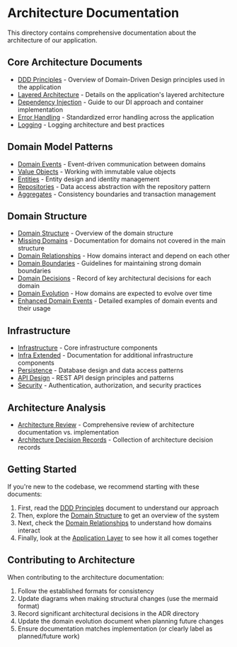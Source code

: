 # Architecture Documentation

This directory contains comprehensive documentation about the architecture of our application.

## Core Architecture Documents

- [DDD Principles](./ddd-principles.md) - Overview of Domain-Driven Design principles used in the application
- [Layered Architecture](./application-layer.md) - Details on the application's layered architecture
- [Dependency Injection](./dependency-injection.md) - Guide to our DI approach and container implementation
- [Error Handling](./error-handling.md) - Standardized error handling across the application
- [Logging](./logging.md) - Logging architecture and best practices

## Domain Model Patterns

- [Domain Events](./domain-events.md) - Event-driven communication between domains
- [Value Objects](./value-objects.md) - Working with immutable value objects
- [Entities](./entities.md) - Entity design and identity management
- [Repositories](./repositories.md) - Data access abstraction with the repository pattern
- [Aggregates](./aggregates.md) - Consistency boundaries and transaction management

## Domain Structure

- [Domain Structure](./domain-structure.md) - Overview of the domain structure
- [Missing Domains](./missing-domains.md) - Documentation for domains not covered in the main structure
- [Domain Relationships](./domain-relationships.md) - How domains interact and depend on each other
- [Domain Boundaries](./domain-boundaries.md) - Guidelines for maintaining strong domain boundaries
- [Domain Decisions](./domain-decisions.md) - Record of key architectural decisions for each domain
- [Domain Evolution](./domain-evolution.md) - How domains are expected to evolve over time
- [Enhanced Domain Events](./enhanced-domain-events.md) - Detailed examples of domain events and their usage

## Infrastructure

- [Infrastructure](./infrastructure.md) - Core infrastructure components
- [Infra Extended](./infra-extended.md) - Documentation for additional infrastructure components
- [Persistence](./persistence.md) - Database design and data access patterns
- [API Design](./api-design.md) - REST API design principles and patterns
- [Security](./security.md) - Authentication, authorization, and security practices

## Architecture Analysis

- [Architecture Review](../ARCHITECTURE_REVIEW.md) - Comprehensive review of architecture documentation vs. implementation
- [Architecture Decision Records](./adr/) - Collection of architecture decision records

## Getting Started

If you're new to the codebase, we recommend starting with these documents:

1. First, read the [DDD Principles](./ddd-principles.md) document to understand our approach
2. Then, explore the [Domain Structure](./domain-structure.md) to get an overview of the system
3. Next, check the [Domain Relationships](./domain-relationships.md) to understand how domains interact
4. Finally, look at the [Application Layer](./application-layer.md) to see how it all comes together

## Contributing to Architecture

When contributing to the architecture documentation:

1. Follow the established formats for consistency
2. Update diagrams when making structural changes (use the mermaid format)
3. Record significant architectural decisions in the ADR directory
4. Update the domain evolution document when planning future changes
5. Ensure documentation matches implementation (or clearly label as planned/future work) 